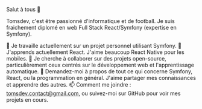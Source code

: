 Salut à tous 👋

Tomsdev, c'est être passionné d'informatique et de football. Je suis fraichement diplomé en web Full Stack React/Symfony (expertise en Symfony).

🔭 Je travaille actuellement sur un projet personnel utilisant Symfony.
🌱 J'apprends actuellement React. J'aime beaucoup React Native pour les mobiles.
👯 Je cherche à collaborer sur des projets open-source, particulièrement ceux centrés sur le développement web et l'apprentissage automatique.
💬 Demandez-moi à propos de tout ce qui concerne Symfony, React, ou la programmation en général. J'aime partager mes connaissances et apprendre des autres.
📫 Comment me joindre : tomsdev.contact@gmail.com, ou suivez-moi sur GitHub pour voir mes projets en cours.
